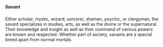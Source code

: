 ##### Savant

Either scholar, mystic, wizard, sorcerer, shaman, psychic, or clergyman, 
the savant specializes in studies, arts, as well as the divine or the 
supernatural. Their knowledge and insight as well as their command of 
various powers are known and respected. Whether part of society, savants
are a special breed apart from normal mortals.

